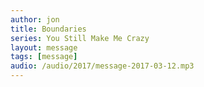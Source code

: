 ```yaml
---
author: jon
title: Boundaries
series: You Still Make Me Crazy
layout: message
tags: [message]
audio: /audio/2017/message-2017-03-12.mp3
---
```

